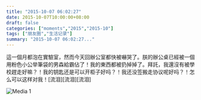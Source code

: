 ```yaml
---
title: "2015-10-07 06:02:27"
date: 2015-10-07T10:00:00+08:00
draft: false
categories: ["moments","2015","2015-10"]
tags: ["朋友圈","生活记录"]
summary: "2015-10-07 06:02:27..."
---
```


這一個月都泡在實驗室，然而今天回辦公室都快被嚇哭了。朕的辦公桌已經被一個用粉色小公举筆袋的男森給霸佔了！我的東西都被扔掉掉了。拜託，我還沒有被學校趕走好嘛？！我的钥匙还是可以开柜子好吗？！我还没签搬走协议呢好吗？！怎么可以这样对我！[流泪][流泪][流泪]

![Media 1](/Moments/photos/2015-10-07/201510070602270.jpg)

